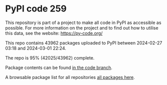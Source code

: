 # PyPI code 259

This repository is part of a project to make all code in PyPI as accessible as possible. For more information 
on the project and to find out how to utilise this data, see the website: https://py-code.org/

This repo contains 43962 packages uploaded to PyPI between 
2024-02-27 03:18 and 2024-03-01 22:24.

The repo is 95% (42025/43962) complete.

Package contents can be found [in the code branch](https://github.com/pypi-data/pypi-mirror-259/tree/code/packages).

A browsable package list for all repositories [all packages here](https://py-code.org/repositories/pypi-mirror-259).


